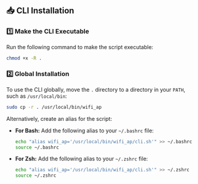 ## 📥 CLI Installation

### 1️⃣ Make the CLI Executable
Run the following command to make the script executable:
```sh
chmod +x -R .
```

### 2️⃣ Global Installation
To use the CLI globally, move the `.` directory to a directory in your `PATH`, such as `/usr/local/bin`:
```sh
sudo cp -r . /usr/local/bin/wifi_ap
```

Alternatively, create an alias for the script:
- **For Bash:**
  Add the following alias to your `~/.bashrc` file:
  ```sh
  echo "alias wifi_ap='/usr/local/bin/wifi_ap/cli.sh'" >> ~/.bashrc
  source ~/.bashrc
  ```
- **For Zsh:**
  Add the following alias to your `~/.zshrc` file:
  ```sh
  echo "alias wifi_ap='/usr/local/bin/wifi_ap/cli.sh'" >> ~/.zshrc
  source ~/.zshrc
  ```
